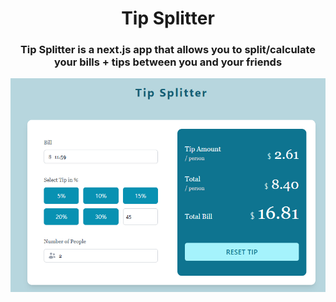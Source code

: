 <center>

# Tip Splitter
### Tip Splitter is a next.js app that allows you to split/calculate your bills + tips between you and your friends

<img src="./image.png">
</center>